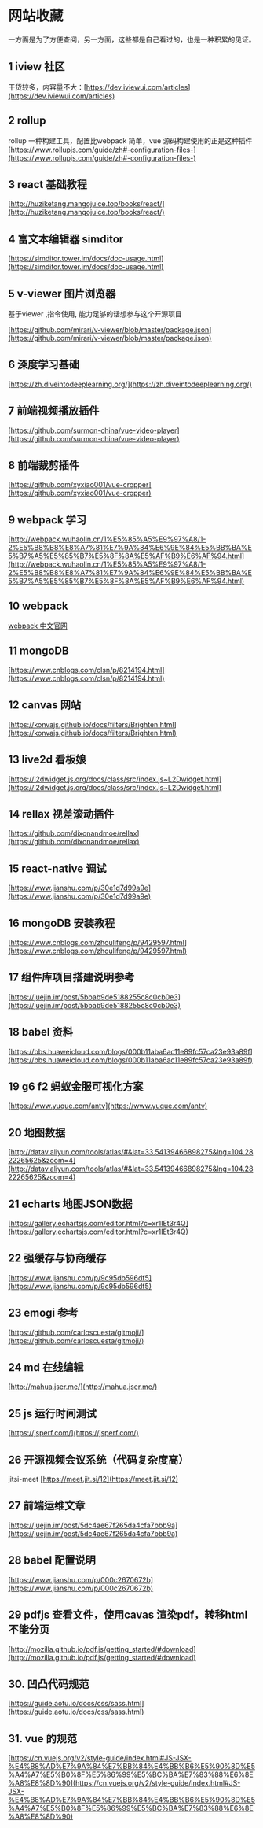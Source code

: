 # 网站收藏

一方面是为了方便查阅，另一方面，这些都是自己看过的，也是一种积累的见证。

## 1 iview 社区


干货较多，内容量不大：[https://dev.iviewui.com/articles](https://dev.iviewui.com/articles)

## 2 rollup 

rollup 一种构建工具，配置比webpack 简单，vue 源码构建使用的正是这种插件 [https://www.rollupjs.com/guide/zh#-configuration-files-](https://www.rollupjs.com/guide/zh#-configuration-files-)

## 3 react 基础教程

[http://huziketang.mangojuice.top/books/react/](http://huziketang.mangojuice.top/books/react/)

## 4 富文本编辑器 simditor

[https://simditor.tower.im/docs/doc-usage.html](https://simditor.tower.im/docs/doc-usage.html)

## 5 v-viewer 图片浏览器

基于viewer ,指令使用, 能力足够的话想参与这个开源项目

[https://github.com/mirari/v-viewer/blob/master/package.json](https://github.com/mirari/v-viewer/blob/master/package.json)

## 6 深度学习基础
[https://zh.diveintodeeplearning.org/](https://zh.diveintodeeplearning.org/)

## 7 前端视频播放插件
[https://github.com/surmon-china/vue-video-player](https://github.com/surmon-china/vue-video-player)

## 8 前端裁剪插件
[https://github.com/xyxiao001/vue-cropper](https://github.com/xyxiao001/vue-cropper)


## 9 webpack 学习
[http://webpack.wuhaolin.cn/1%E5%85%A5%E9%97%A8/1-2%E5%B8%B8%E8%A7%81%E7%9A%84%E6%9E%84%E5%BB%BA%E5%B7%A5%E5%85%B7%E5%8F%8A%E5%AF%B9%E6%AF%94.html](http://webpack.wuhaolin.cn/1%E5%85%A5%E9%97%A8/1-2%E5%B8%B8%E8%A7%81%E7%9A%84%E6%9E%84%E5%BB%BA%E5%B7%A5%E5%85%B7%E5%8F%8A%E5%AF%B9%E6%AF%94.html)

## 10 webpack

[webpack 中文官网](https://www.webpackjs.com/guides/code-splitting/#%E5%85%A5%E5%8F%A3%E8%B5%B7%E7%82%B9-entry-points-)

## 11 mongoDB

[https://www.cnblogs.com/clsn/p/8214194.html](https://www.cnblogs.com/clsn/p/8214194.html)

## 12 canvas 网站

[https://konvajs.github.io/docs/filters/Brighten.html](https://konvajs.github.io/docs/filters/Brighten.html)

## 13 live2d 看板娘

[https://l2dwidget.js.org/docs/class/src/index.js~L2Dwidget.html](https://l2dwidget.js.org/docs/class/src/index.js~L2Dwidget.html)


## 14 rellax 视差滚动插件
[https://github.com/dixonandmoe/rellax](https://github.com/dixonandmoe/rellax)

## 15 react-native 调试

[https://www.jianshu.com/p/30e1d7d99a9e](https://www.jianshu.com/p/30e1d7d99a9e)


## 16 mongoDB 安装教程

[https://www.cnblogs.com/zhoulifeng/p/9429597.html](https://www.cnblogs.com/zhoulifeng/p/9429597.html)


## 17 组件库项目搭建说明参考
[https://juejin.im/post/5bbab9de5188255c8c0cb0e3](https://juejin.im/post/5bbab9de5188255c8c0cb0e3)

## 18 babel 资料
[https://bbs.huaweicloud.com/blogs/000b11aba6ac11e89fc57ca23e93a89f](https://bbs.huaweicloud.com/blogs/000b11aba6ac11e89fc57ca23e93a89f)


## 19 g6 f2 蚂蚁金服可视化方案
[https://www.yuque.com/antv](https://www.yuque.com/antv)


## 20 地图数据

[http://datav.aliyun.com/tools/atlas/#&lat=33.54139466898275&lng=104.2822265625&zoom=4](http://datav.aliyun.com/tools/atlas/#&lat=33.54139466898275&lng=104.2822265625&zoom=4)

## 21 echarts 地图JSON数据
[https://gallery.echartsjs.com/editor.html?c=xr1IEt3r4Q](https://gallery.echartsjs.com/editor.html?c=xr1IEt3r4Q)


## 22 强缓存与协商缓存

[https://www.jianshu.com/p/9c95db596df5](https://www.jianshu.com/p/9c95db596df5)

## 23 emogi 参考

[https://github.com/carloscuesta/gitmoji/](https://github.com/carloscuesta/gitmoji/)


## 24 md 在线编辑

[http://mahua.jser.me/](http://mahua.jser.me/)

## 25 js 运行时间测试
[https://jsperf.com/](https://jsperf.com/)


## 26 开源视频会议系统（代码复杂度高）
jitsi-meet 
[https://meet.jit.si/12](https://meet.jit.si/12)


## 27 前端运维文章
[https://juejin.im/post/5dc4ae67f265da4cfa7bbb9a](https://juejin.im/post/5dc4ae67f265da4cfa7bbb9a)

## 28 babel 配置说明

[https://www.jianshu.com/p/000c2670672b](https://www.jianshu.com/p/000c2670672b)

## 29 pdfjs 查看文件，使用cavas 渲染pdf，转移html 不能分页
[http://mozilla.github.io/pdf.js/getting_started/#download](http://mozilla.github.io/pdf.js/getting_started/#download)


## 30. 凹凸代码规范

[https://guide.aotu.io/docs/css/sass.html](https://guide.aotu.io/docs/css/sass.html)

## 31. vue 的规范

[https://cn.vuejs.org/v2/style-guide/index.html#JS-JSX-%E4%B8%AD%E7%9A%84%E7%BB%84%E4%BB%B6%E5%90%8D%E5%A4%A7%E5%B0%8F%E5%86%99%E5%BC%BA%E7%83%88%E6%8E%A8%E8%8D%90](https://cn.vuejs.org/v2/style-guide/index.html#JS-JSX-%E4%B8%AD%E7%9A%84%E7%BB%84%E4%BB%B6%E5%90%8D%E5%A4%A7%E5%B0%8F%E5%86%99%E5%BC%BA%E7%83%88%E6%8E%A8%E8%8D%90)